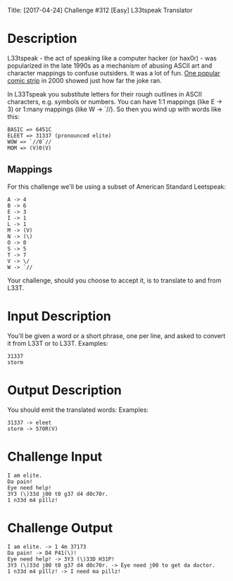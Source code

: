 Title: [2017-04-24] Challenge #312 [Easy] L33tspeak Translator

# Description

L33tspeak - the act of speaking like a computer hacker (or hax0r) - was popularized in the late 1990s as a mechanism of abusing ASCII art and character mappings to confuse outsiders. It was a lot of fun. [One popular comic strip](http://megatokyo.com/strip/9) in 2000 showed just how far the joke ran. 

In L33Tspeak you substitute letters for their rough outlines in ASCII characters, e.g. symbols or numbers. You can have 1:1 mappings (like E -> 3) or 1:many mappings (like W -> `//). So then you wind up with words like this:

    BASIC => 6451C
    ELEET => 31337 (pronounced elite)
    WOW => `//0`//
    MOM => (V)0(V)

## Mappings

For this challenge we'll be using a subset of American Standard Leetspeak:

    A -> 4
    B -> 6
    E -> 3
    I -> 1
    L -> 1
    M -> (V)
    N -> (\)
    O -> 0
    S -> 5
    T -> 7
    V -> \/
    W -> `//

Your challenge, should you choose to accept it, is to translate to and from L33T. 

# Input Description

You'll be given a word or a short phrase, one per line, and asked to convert it from L33T or to L33T. Examples:

    31337 
    storm 

# Output Description

You should emit the translated words: Examples:

    31337 -> eleet
    storm -> 570R(V)

# Challenge Input

    I am elite.
    Da pain!
    Eye need help!
    3Y3 (\)33d j00 t0 g37 d4 d0c70r.
    1 n33d m4 p1llz!

# Challenge Output

    I am elite. -> 1 4m 37173
    Da pain! -> D4 P41(\)!
    Eye need help! -> 3Y3 (\)33D H31P!
    3Y3 (\)33d j00 t0 g37 d4 d0c70r. -> Eye need j00 to get da doctor.
    1 n33d m4 p1llz! -> I need ma pillz!


